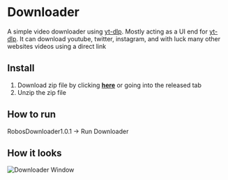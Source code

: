# Downloader
A simple video downloader using [yt-dlp](https://github.com/yt-dlp/yt-dlp). Mostly acting as a UI end for [yt-dlp](https://github.com/yt-dlp/yt-dlp). It can download youtube, twitter, instagram, and with luck many other websites videos using a direct link

## Install
1. Download zip file by clicking **[here](https://github.com/TheRoboDoc/Downloader/releases/download/v1.0.1/RobosDownloader1.0.1.zip)** or going into the released tab
2. Unzip the zip file

## How to run
RobosDownloader1.0.1 -> Run Downloader

## How it looks
![Downloader Window](https://cdn.discordapp.com/attachments/813575157255766046/1116336406923575397/image.png)

